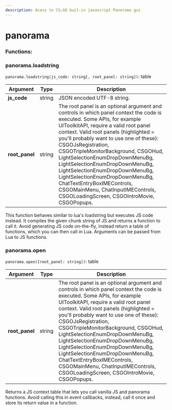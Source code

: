 ```yaml
---
description: Acess to CS:GO buil-in javascript Panorama gui
---
```


# panorama

### Functions:

### panorama.loadstring

`panorama.loadstring(js_code: string[, root_panel: string])`: table

| Argument        | Type   | Description                                                                                                                                                                                                                                                                                                                                                                                                                                                                                                                                                             |
| --------------- | ------ | ----------------------------------------------------------------------------------------------------------------------------------------------------------------------------------------------------------------------------------------------------------------------------------------------------------------------------------------------------------------------------------------------------------------------------------------------------------------------------------------------------------------------------------------------------------------------- |
| **js\_code**    | string | JSON encoded UTF-8 string.                                                                                                                                                                                                                                                                                                                                                                                                                                                                                                                                              |
| **root\_panel** | string | The root panel is an optional argument and controls in which panel context the code is executed. Some APIs, for example UIToolkitAPI, require a valid root panel context. Valid root panels (highlighted = you'll probably want to use one of these): CSGOJsRegistration, CSGOTripleMonitorBackground, CSGOHud, LightSelectionEnumDropDownMenuBg, LightSelectionEnumDropDownMenuBg, LightSelectionEnumDropDownMenuBg, LightSelectionEnumDropDownMenuBg, ChatTextEntryBoxIMEControls, CSGOMainMenu, ChatInputIMEControls, CSGOLoadingScreen, CSGOIntroMovie, CSGOPopups. |

This function behaves similar to lua's loadstring but executes JS code instead. It compiles the given chunk string of JS and returns a function to call it. Avoid generating JS code on-the-fly, instead return a table of functions, which you can then call in Lua. Arguments can be passed from Lua to JS functions.

### panorama.open

`panorama.open([root_panel: string])`: table

| Argument        | Type   | Description                                                                                                                                                                                                                                                                                                                                                                                                                                                                                                                                                             |
| --------------- | ------ | ----------------------------------------------------------------------------------------------------------------------------------------------------------------------------------------------------------------------------------------------------------------------------------------------------------------------------------------------------------------------------------------------------------------------------------------------------------------------------------------------------------------------------------------------------------------------- |
| **root\_panel** | string | The root panel is an optional argument and controls in which panel context the code is executed. Some APIs, for example UIToolkitAPI, require a valid root panel context. Valid root panels (highlighted = you'll probably want to use one of these): CSGOJsRegistration, CSGOTripleMonitorBackground, CSGOHud, LightSelectionEnumDropDownMenuBg, LightSelectionEnumDropDownMenuBg, LightSelectionEnumDropDownMenuBg, LightSelectionEnumDropDownMenuBg, ChatTextEntryBoxIMEControls, CSGOMainMenu, ChatInputIMEControls, CSGOLoadingScreen, CSGOIntroMovie, CSGOPopups. |

Returns a JS context table that lets you call vanilla JS and panorama functions. Avoid calling this in event callbacks, instead, call it once and store its return value in a function.
